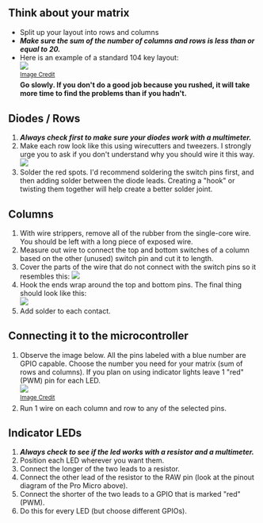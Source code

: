 ## Think about your matrix
* Split up your layout into rows and columns
* ***Make sure the sum of the number of columns and rows is less than or equal to 20.***
* Here is an example of a standard 104 key layout:   
![](https://npx3.files.wordpress.com/2016/01/standardwiring.png)   
<sup>[Image Credit](https://npx3.wordpress.com/2016/01/28/the-blue-pill-option-building-a-keyboard-part-4/)</sup>     
**Go slowly. If you don't do a good job because you rushed, it will take more time to find the problems than if you hadn't.**
## Diodes / Rows
1. ***Always check first to make sure your diodes work with a multimeter.***
2. Make each row look like this using wirecutters and tweezers. I strongly urge you to ask if you don't understand why you should wire it this way.   
![](https://i.imgur.com/mAfs39u.jpg)
3. Solder the red spots. I'd recommend soldering the switch pins first, and then adding solder between the diode leads. Creating a "hook" or twisting them together will help create a better solder joint.
## Columns
1. With wire strippers, remove all of the rubber from the single-core wire. You should be left with a long piece of exposed wire.
2. Measure out wire to connect the top and bottom switches of a column based on the other (unused) switch pin and cut it to length.
2. Cover the parts of the wire that do not connect with the switch pins so it resembles this:
![](https://i.imgur.com/oEeDrEj.jpg)   
3. Hook the ends wrap around the top and bottom pins. The final thing should look like this:   
![](https://i.imgur.com/dLgxQ5i.jpg)
4. Add solder to each contact.
## Connecting it to the microcontroller
1. Observe the image below. All the pins labeled with a blue number are GPIO capable. Choose the number you need for your matrix (sum of rows and columns). If you plan on using indicator lights leave 1 "red" (PWM) pin for each LED.   
![](https://cdn.sparkfun.com/assets/9/c/3/c/4/523a1765757b7f5c6e8b4567.png)   
<sup>[Image Credit](https://learn.sparkfun.com/tutorials/pro-micro--fio-v3-hookup-guide/hardware-overview-pro-micro)</sup>
2. Run 1 wire on each column and row to any of the selected pins.
## Indicator LEDs
1. ***Always check to see if the led works with a resistor and a multimeter.***
2. Position each LED wherever you want them.
3. Connect the longer of the two leads to a resistor.
4. Connect the other lead of the resistor to the RAW pin (look at the pinout diagram of the Pro Micro above).
5. Connect the shorter of the two leads to a GPIO that is marked "red" (PWM).
6. Do this for every LED (but choose different GPIOs).